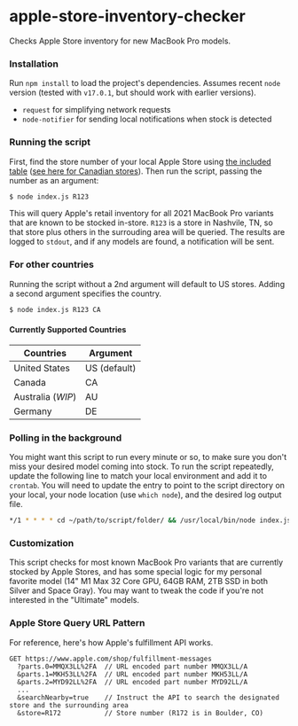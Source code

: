 # apple-store-inventory-checker
Checks Apple Store inventory for new MacBook Pro models.

### Installation 
Run `npm install` to load the project's dependencies. Assumes recent `node` version (tested with `v17.0.1`, but should work with earlier versions).
* `request` for simplifying network requests
* `node-notifier` for sending local notifications when stock is detected

### Running the script
First, find the store number of your local Apple Store using [the included table](./apple-store-numbers.md) ([see here for Canadian stores](./apple-store-numbers-canada.md)). Then run the script, passing the number as an argument:

```sh
$ node index.js R123
```

This will query Apple's retail inventory for all 2021 MacBook Pro variants that are known to be stocked in-store. `R123` is a store in Nashvile, TN, so that store plus others in the surrouding area will be queried. The results are logged to `stdout`, and if any models are found, a notification will be sent. 

### For other countries

Running the script without a 2nd argument will default to US stores. Adding a second argument specifies the country.
```sh
$ node index.js R123 CA
```

#### Currently Supported Countries
| Countries         | Argument     |
| ----------------- | ------------ |
| United States     | US (default) |
| Canada            | CA           |
| Australia (*WIP*) | AU           |
| Germany           | DE           |

### Polling in the background
You might want this script to run every minute or so, to make sure you don't miss your desired model coming into stock. To run the script repeatedly, update the following line to match your local environment and add it to `crontab`. You will need to update the entry to point to the script directory on your local, your node location (use `which node`), and the desired log output file.
```sh
*/1 * * * * cd ~/path/to/script/folder/ && /usr/local/bin/node index.js R123 > ~/path/to/desired/log/script_output.log 2>&1
```

### Customization 
This script checks for most known MacBook Pro variants that are currently stocked by Apple Stores, and has some special logic for my personal favorite model (14" M1 Max 32 Core GPU, 64GB RAM, 2TB SSD in both Silver and Space Gray). You may want to tweak the code if you're not interested in the "Ultimate" models.

### Apple Store Query URL Pattern
For reference, here's how Apple's fulfillment API works.

```
GET https://www.apple.com/shop/fulfillment-messages
  ?parts.0=MMQX3LL%2FA  // URL encoded part number MMQX3LL/A
  &parts.1=MKH53LL%2FA  // URL encoded part number MKH53LL/A
  &parts.2=MYD92LL%2FA  // URL encoded part number MYD92LL/A
  ...
  &searchNearby=true    // Instruct the API to search the designated store and the surrounding area
  &store=R172           // Store number (R172 is in Boulder, CO)
```
